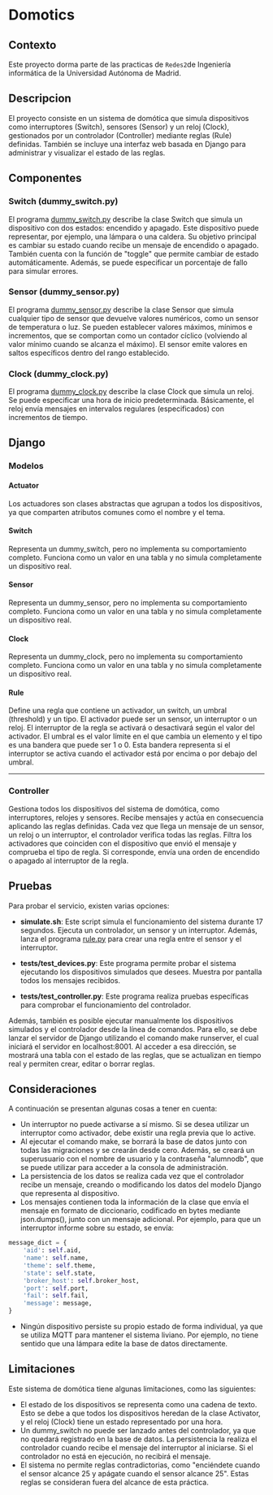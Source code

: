 # Domotics
## Contexto
Este proyecto dorma parte de las practicas de `Redes2`de Ingeniería informática de la Universidad Autónoma de Madrid.

## Descripcion
El proyecto consiste en un sistema de domótica que simula dispositivos como interruptores (Switch), sensores (Sensor) y un reloj (Clock), gestionados por un controlador (Controller) mediante reglas (Rule) definidas. También se incluye una interfaz web basada en Django para administrar y visualizar el estado de las reglas.

## Componentes
### Switch (dummy_switch.py)

El programa [dummy_switch.py](https://github.com/Willygap1572/Domotics/blob/main/dummy_switch.py) describe la clase Switch que simula un dispositivo con dos estados: encendido y apagado. Este dispositivo puede representar, por ejemplo, una lámpara o una caldera. Su objetivo principal es cambiar su estado cuando recibe un mensaje de encendido o apagado. También cuenta con la función de "toggle" que permite cambiar de estado automáticamente. Además, se puede especificar un porcentaje de fallo para simular errores.

### Sensor (dummy_sensor.py)

El programa [dummy_sensor.py](https://github.com/Willygap1572/Domotics/blob/main/dummy_sensor.py) describe la clase Sensor que simula cualquier tipo de sensor que devuelve valores numéricos, como un sensor de temperatura o luz. Se pueden establecer valores máximos, mínimos e incrementos, que se comportan como un contador cíclico (volviendo al valor mínimo cuando se alcanza el máximo). El sensor emite valores en saltos específicos dentro del rango establecido.

### Clock (dummy_clock.py)

El programa [dummy_clock.py](https://github.com/Willygap1572/Domotics/blob/main/dummy_clock.py) describe la clase Clock que simula un reloj. Se puede especificar una hora de inicio predeterminada. Básicamente, el reloj envía mensajes en intervalos regulares (especificados) con incrementos de tiempo.

## Django
### Modelos

#### Actuator
Los actuadores son clases abstractas que agrupan a todos los dispositivos, ya que comparten atributos comunes como el nombre y el tema.

#### Switch
Representa un dummy_switch, pero no implementa su comportamiento completo. Funciona como un valor en una tabla y no simula completamente un dispositivo real.

#### Sensor
Representa un dummy_sensor, pero no implementa su comportamiento completo. Funciona como un valor en una tabla y no simula completamente un dispositivo real.

#### Clock
Representa un dummy_clock, pero no implementa su comportamiento completo. Funciona como un valor en una tabla y no simula completamente un dispositivo real.

#### Rule
Define una regla que contiene un activador, un switch, un umbral (threshold) y un tipo. El activador puede ser un sensor, un interruptor o un reloj. El interruptor de la regla se activará o desactivará según el valor del activador. El umbral es el valor límite en el que cambia un elemento y el tipo es una bandera que puede ser 1 o 0. Esta bandera representa si el interruptor se activa cuando el activador está por encima o por debajo del umbral.

---

### Controller
Gestiona todos los dispositivos del sistema de domótica, como interruptores, relojes y sensores. Recibe mensajes y actúa en consecuencia aplicando las reglas definidas. Cada vez que llega un mensaje de un sensor, un reloj o un interruptor, el controlador verifica todas las reglas. Filtra los activadores que coinciden con el dispositivo que envió el mensaje y comprueba el tipo de regla. Si corresponde, envía una orden de encendido o apagado al interruptor de la regla.

## Pruebas

Para probar el servicio, existen varias opciones:

- **simulate.sh**: Este script simula el funcionamiento del sistema durante 17 segundos. Ejecuta un controlador, un sensor y un interruptor. Además, lanza el programa [rule.py](https://github.com/Willygap1572/Domotics/blob/main/rule.py) para crear una regla entre el sensor y el interruptor.

- **tests/test_devices.py**: Este programa permite probar el sistema ejecutando los dispositivos simulados que desees. Muestra por pantalla todos los mensajes recibidos.

- **tests/test_controller.py**: Este programa realiza pruebas específicas para comprobar el funcionamiento del controlador.

Además, también es posible ejecutar manualmente los dispositivos simulados y el controlador desde la línea de comandos. Para ello, se debe lanzar el servidor de Django utilizando el comando make runserver, el cual iniciará el servidor en localhost:8001. Al acceder a esa dirección, se mostrará una tabla con el estado de las reglas, que se actualizan en tiempo real y permiten crear, editar o borrar reglas.

## Consideraciones

A continuación se presentan algunas cosas a tener en cuenta:

- Un interruptor no puede activarse a sí mismo. Si se desea utilizar un interruptor como activador, debe existir una regla previa que lo active.
- Al ejecutar el comando make, se borrará la base de datos junto con todas las migraciones y se crearán desde cero. Además, se creará un superusuario con el nombre de usuario y la contraseña "alumnodb", que se puede utilizar para acceder a la consola de administración.
- La persistencia de los datos se realiza cada vez que el controlador recibe un mensaje, creando o modificando los datos del modelo Django que representa al dispositivo.
- Los mensajes contienen toda la información de la clase que envía el mensaje en formato de diccionario, codificado en bytes mediante json.dumps(), junto con un mensaje adicional. Por ejemplo, para que un interruptor informe sobre su estado, se envía:

```python
message_dict = {
    'aid': self.aid,
    'name': self.name,
    'theme': self.theme,
    'state': self.state,
    'broker_host': self.broker_host,
    'port': self.port,
    'fail': self.fail,
    'message': message,
}
```

- Ningún dispositivo persiste su propio estado de forma individual, ya que se utiliza MQTT para mantener el sistema liviano. Por ejemplo, no tiene sentido que una lámpara edite la base de datos directamente.
## Limitaciones

Este sistema de domótica tiene algunas limitaciones, como las siguientes:

- El estado de los dispositivos se representa como una cadena de texto. Esto se debe a que todos los dispositivos heredan de la clase Activator, y el reloj (Clock) tiene un estado representado por una hora.
- Un dummy_switch no puede ser lanzado antes del controlador, ya que no quedará registrado en la base de datos. La persistencia la realiza el controlador cuando recibe el mensaje del interruptor al iniciarse. Si el controlador no está en ejecución, no recibirá el mensaje.
- El sistema no permite reglas contradictorias, como "enciéndete cuando el sensor alcance 25 y apágate cuando el sensor alcance 25". Estas reglas se consideran fuera del alcance de esta práctica.
